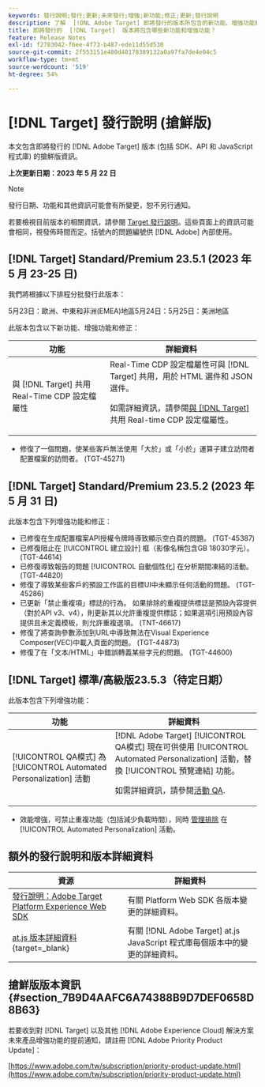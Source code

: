 ```yaml
---
keywords: 發行說明;發行;更新;未來發行;增強;新功能;修正;更新;發行說明
description: 了解  [!DNL Adobe Target] 即將發行的版本所包含的新功能、增強功能和修正，其中包括 SDK、API 和 JavaScript 程式庫。
title: 即將發行的  [!DNL Target]  版本將包含哪些新功能和增強功能？
feature: Release Notes
exl-id: f2783042-f6ee-4f73-b487-ede11d55d530
source-git-commit: 2f553151e480d48178389132a0a97fa7de4e04c5
workflow-type: tm+mt
source-wordcount: '519'
ht-degree: 54%

---
```


# [!DNL Target] 發行說明 (搶鮮版)

本文包含即將發行的 [!DNL Adobe Target] 版本 (包括 SDK、API 和 JavaScript 程式庫) 的搶鮮版資訊。

**上次更新日期：2023 年 5 月 22 日**

>[!NOTE]
>
>發行日期、功能和其他資訊可能會有所變更，恕不另行通知。
>
>若要檢視目前版本的相關資訊，請參閱 [Target 發行說明](release-notes.md)。這些頁面上的資訊可能會相同，視發佈時間而定。括號內的問題編號供 [!DNL Adobe] 內部使用。

## [!DNL Target] Standard/Premium 23.5.1 (2023 年 5 月 23-25 日)

我們將根據以下排程分批發行此版本：

5月23日：歐洲、中東和非洲(EMEA)地區5月24日：5月25日：美洲地區

此版本包含以下新功能、增強功能和修正：

| 功能 | 詳細資料 |
|--- |--- |
| 與 [!DNL Target] 共用 Real-Time CDP 設定檔屬性 | Real-Time CDP 設定檔屬性可與 [!DNL Target] 共用，用於 HTML 選件和 JSON 選件。<P>如需詳細資訊，請參閱[與  [!DNL Target]](/help/main/c-integrating-target-with-mac/integrating-with-rtcdp.md#rtcdp-profile-attributes) 共用 Real-time CDP 設定檔屬性。 |

* 修復了一個問題，使某些客戶無法使用「大於」或「小於」運算子建立訪問者配置檔案的訪問者。 (TGT-45271)

## [!DNL Target] Standard/Premium 23.5.2 (2023 年 5 月 31 日)

此版本包含下列增強功能和修正：

* 已修復在生成配置檔案API授權令牌時導致顯示空白頁的問題。 (TGT-45387)
* 已修復阻止在 [!UICONTROL 建立設計] 框（影像名稱包含GB 18030字元）。 (TGT-44614)
* 已修復導致報告的問題 [!UICONTROL 自動個性化] 在分析期間凍結的活動。 (TGT-44820)
* 修復了導致某些客戶的預設工作區的目標UI中未顯示任何活動的問題。 (TGT-45286)
* 已更新「禁止重複項」標誌的行為。 如果排除的重複提供標誌是預設內容提供（對於API v3、v4），則更新其以允許重複提供標誌；如果選項引用預設內容提供且未定義模板，則允許重複選項。 (TNT-46617)
* 修復了將查詢參數添加到URL中導致無法在Visual Experience Composer(VEC)中載入頁面的問題。 (TGT-44873)
* 修復了在「文本/HTML」中錯誤轉義某些字元的問題。 (TGT-44600)

## [!DNL Target] 標準/高級版23.5.3（待定日期）

此版本包含下列增強功能：

| 功能 | 詳細資料 |
|--- |--- |
| [!UICONTROL QA模式] 為 [!UICONTROL Automated Personalization] 活動 | [!DNL Adobe Target] [!UICONTROL QA模式] 現在可供使用 [!UICONTROL Automated Personalization] 活動，替換 [!UICONTROL 預覽連結] 功能。<P>如需詳細資訊，請參閱[活動 QA](/help/main/c-activities/c-activity-qa/activity-qa.md). |

* 效能增強，可禁止重複功能（包括減少負載時間），同時 [管理排除](/help/main/c-activities/t-automated-personalization/managing-exclusions.md#concept_4EF78013F80E48EFA024AE0274C9F037) 在 [!UICONTROL Automated Personalization] 活動。

## 額外的發行說明和版本詳細資料

| 資源 | 詳細資料 |
|--- |--- |
| [發行說明：Adobe Target Platform Experience Web SDK](https://experienceleague.adobe.com/docs/experience-platform/edge/release-notes.html?lang=zh-Hant) | 有關 Platform Web SDK 各版本變更的詳細資料。 |
| [at.js 版本詳細資料](https://experienceleague.corp.adobe.com/docs/target-dev/developer/client-side/at-js-implementation/target-atjs-versions.html){target=_blank} | 有關 [!DNL Adobe Target] at.js JavaScript 程式庫每個版本中的變更的詳細資料。 |

## 搶鮮版版本資訊 {#section_7B9D4AAFC6A74388B9D7DEF0658D8B63}

若要收到對 [!DNL Target] 以及其他 [!DNL Adobe Experience Cloud] 解決方案未來產品增強功能的提前通知，請註冊 [!DNL Adobe Priority Product Update]：

[https://www.adobe.com/tw/subscription/priority-product-update.html](https://www.adobe.com/tw/subscription/priority-product-update.html)
